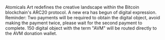 Atomicals Art redefines the creative landscape within the Bitcoin blockchain's ARC20 protocol. A new era has begun of digital expression. Reminder: Two payments will be required to obtain the digital object, avoid making the payment twice, please wait for the second payment to complete. 150 digital object with the term "AVM" will be routed directly to the AVM donation wallet.
